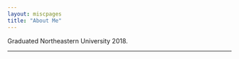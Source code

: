 ```yaml
---
layout: miscpages
title: "About Me"
---
```


Graduated Northeastern University 2018.

<!-- I'm a programmer by training (and by trade), but I'm a bit of a nerd about everything.
For instance, I've written scripts[^2] to download every Congressional Research Service report[^3] and the Stanford Encyclopedia of Philosophy, not to mention the time I've taken reading Supreme Court opinions and research papers on everything from mass incarceration to single-atom transistors.
I devour books voraciously; most, if not all, of my downtime is devoted to learning about wildly varying subjects, anything that I don't know, I must know. -->

<hr class="footsep">

<!-- [^1]: McCarthy, Cormac. <cite>Blood Meridian, Or, The Evening Redness in the West.</cite> New York: Modern Library, 2001. -->
<!-- [^2]: I really find a way to nerdify everything. -->
<!-- [^3]: From the appropriately named [everycrsreport](everycrsreport.com). -->
